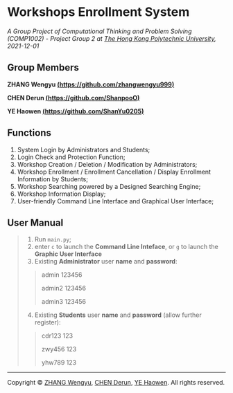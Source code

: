 # Workshops Enrollment System

*A Group Project of Computational Thinking and Problem Solving (COMP1002) - Project Group 2 at [The Hong Kong Polytechnic University](https://www.polyu.edu.hk/), 2021-12-01*

## Group Members

**ZHANG Wengyu [(https://github.com/zhangwengyu999)](https://github.com/zhangwengyu999)**

**CHEN Derun [(https://github.com/ShanpooO)](https://github.com/ShanpooO)**

**YE Haowen [(https://github.com/ShanYu0205)](https://github.com/ShanYu0205)**

## Functions

1. System Login by Administrators and Students;
2. Login Check and Protection Function;
3. Workshop Creation / Deletion / Modification by Administrators;
4. Workshop Enrollment / Enrollment Cancellation / Display Enrollment Information by Students;
5. Workshop Searching powered by a Designed Searching Engine;
6. Workshop Information Display;
7. User-friendly Command Line Interface and Graphical User Interface;

## User Manual

> 1. Run `main.py`;
> 2. enter `c` to launch the **Command Line Inteface**, 
>  or `g` to launch the **Graphic User Interface**
> 3. Existing **Administrator** user **name** and **password**:
> > admin 123456
> > 
> > admin2 123456
> > 
> > admin3 123456
> 4. Existing **Students** user **name** and **password** (allow further register):
> > cdr123 123
> > 
> > zwy456 123
> > 
> > yhw789 123

---

Copyright © [ZHANG Wengyu](https://github.com/zhangwengyu999), [CHEN Derun](https://github.com/ShanpooO), [YE Haowen](https://github.com/ShanYu0205). All rights reserved.
